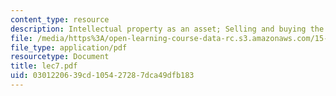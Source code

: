 ```yaml
---
content_type: resource
description: Intellectual property as an asset; Selling and buying the hi-tech start-up
file: /media/https%3A/open-learning-course-data-rc.s3.amazonaws.com/15-649-the-law-of-mergers-and-acquisitions-spring-2003/0301220639cd105427287dca49dfb183_lec7.pdf
file_type: application/pdf
resourcetype: Document
title: lec7.pdf
uid: 03012206-39cd-1054-2728-7dca49dfb183
---
```

